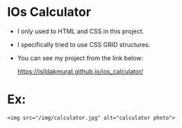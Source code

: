 # IOs Calculator

- I only used to HTML and CSS in this project.
- I specifically tried to use CSS GRID structures.
- You can see my project from the link below:

    https://isildakmurat.github.io/ios_calculator/

# Ex:

    <img src="/img/calculator.jpg" alt="calculator photo">